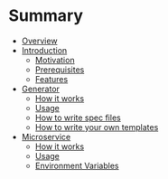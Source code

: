 # Summary
- [Overview]()
- [Introduction]()
  - [Motivation]()
  - [Prerequisites]()
  - [Features]()
- [Generator]()
    - [How it works]()
    - [Usage]()
    - [How to write spec files](generator/specs.md)
    - [How to write your own templates](generator/templates.md)
- [Microservice]()
    - [How it works]()
    - [Usage]()
    - [Environment Variables](microservice/environment.md)
